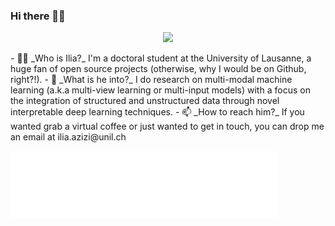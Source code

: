 ### Hi there 👋🏻
<!-- markdownlint-disable MD033 MD041 -->
<p align="center">
  <img src="https://readme-typing-svg.demolab.com/?lines=I'm+Ilia,+nice+to+meet+you!;Learn+more+about+me+on+my+website!&font=Libre%20Baskerville&color=008b8b&center=true&width=380&height=50&duration=4000&pause=1000">
</p>
<!-- markdownlint-enable MD033 -->
- 🕵🏻 _Who is Ilia?_ I'm a doctoral student at the University of Lausanne, a huge fan of open source projects (otherwise, why I would be on Github, right?!).
- 🌱 _What is he into?_ I do research on multi-modal machine learning (a.k.a multi-view learning or multi-input models) with a focus on the integration of structured and unstructured data through novel interpretable deep learning techniques.
- 📫 _How to reach him?_ If you wanted grab a virtual coffee or just wanted to get in touch, you can drop me an email at ilia.azizi@unil.ch

![My Logo](assets/images/logo.png?raw=true#gh-dark-mode-only)

<!-- Here are some ideas to get you started:

- 🔭 I’m currently working on ...
- 🌱 I’m currently learning ...
- 👯 I’m looking to collaborate on ...
- 🤔 I’m looking for help with ...
- 💬 Ask me about ...
- 📫 How to reach me: ...
- 😄 Pronouns: ...
- ⚡ Fun fact: ... -->
